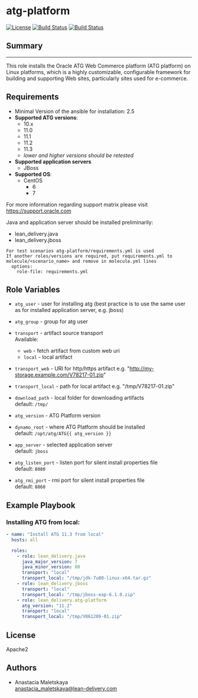 atg-platform
=========
[![License](https://img.shields.io/badge/license-Apache-green.svg?style=flat)](https://raw.githubusercontent.com/lean-delivery/ansible-role-atg-platform/master/LICENSE)
[![Build Status](https://travis-ci.org/lean-delivery/ansible-role-atg-platform.svg?branch=master)](https://travis-ci.org/lean-delivery/ansible-role-atg-platform)
[![Build Status](https://gitlab.com/lean-delivery/ansible-role-atg-platform/badges/master/build.svg)](https://gitlab.com/lean-delivery/ansible-role-atg-platform)

## Summary
--------------

This role installs the Oracle ATG Web Commerce platform (ATG platform) on Linux platforms, which is a highly customizable, configurable framework for building and supporting Web sites, particularly sites used for e-commerce.


Requirements
--------------

 - Minimal Version of the ansible for installation: 2.5
 - **Supported ATG versions**:
   - 10.x
   - 11.0
   - 11.1
   - 11.2
   - 11.3
   - _lower and higher versions should be retested_
 - **Supported application servers**
   - JBoss
 - **Supported OS**:
   - CentOS
     - 6
     - 7

For more information regarding support matrix please visit <https://support.oracle.com>

Java and application server should be installed preliminarily:
  - lean_delivery.java
  - lean_delivery.jboss


```
For test scenarios atg-platform/requirements.yml is used  
If another roles/versions are required, put requirements.yml to molecule/<scenario_name> and remove in molecule.yml lines  
  options:  
    role-file: requirements.yml
```


Role Variables
--------------

  - `atg_user` - user for installing atg (best practice is to use the same user as for installed application server, e.g. jboss)
  - `atg_group` - group for atg user

  - `transport` - artifact source transport  
     Available:
      - `web` - fetch artifact from custom web uri
      - `local` - local artifact

  - `transport_web` - URI for http/https artifact  e.g. "http://my-storage.example.com/V78217-01.zip"
  - `transport_local` - path for local artifact e.g. "/tmp/V78217-01.zip"

  - `download_path` - local folder for downloading artifacts  
    default: `/tmp/`

  - `atg_version` - ATG Platform version

  - `dynamo_root` - where ATG Platform should be installed  
    default: `/opt/atg/ATG{{ atg_version }}`

  - `app_server` - selected application server  
    default: `jboss`

  - `atg_listen_port` - listen port for silent install properties file  
    default: `8080`

  - `atg_rmi_port` - rmi port for silent install properties file  
    default: `8860`


Example Playbook
----------------

### Installing ATG from local:
```yaml
- name: "Install ATG 11.3 from local"
  hosts: all

  roles:
    - role: lean_delivery.java
      java_major_version: 7
      java_minor_version: 80
      transport: "local"
      transport_local: "/tmp/jdk-7u80-linux-x64.tar.gz"
    - role: lean_delivery.jboss
      transport: "local"
      transport_local: "/tmp/jboss-eap-6.1.0.zip"
    - role: lean_delivery.atg-platform
      atg_version: "11.2"
      transport: "local"
      transport_local: "/tmp/V861209-01.zip"
```

## License

Apache2

## Authors

  - Anastacia Maletskaya  
    <anastacia_maletskaya@lean-delivery.com>
